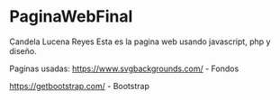 # PaginaWebFinal
Candela Lucena Reyes
Esta es la pagina web usando javascript, php y diseño.

Paginas usadas:
https://www.svgbackgrounds.com/ - Fondos 

https://getbootstrap.com/ - Bootstrap